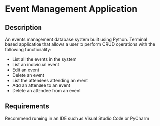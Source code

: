 # Event Management Application

## Description
An events management database system built using Python. Terminal based application that allows a user to perform CRUD operations with the following functionality:
- List all the events in the system
- List an individual event
- Edit an event
- Delete an event
- List the attendees attending an event
- Add an attendee to an event
- Delete an attendee from an event

## Requirements
Recommend running in an IDE such as Visual Studio Code or PyCharm
